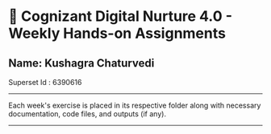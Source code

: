# 🚀 Cognizant Digital Nurture 4.0 - Weekly Hands-on Assignments

Name: Kushagra Chaturvedi
---
Superset Id : 6390616

---

Each week's exercise is placed in its respective folder along with necessary documentation, code files, and outputs (if any).

---


